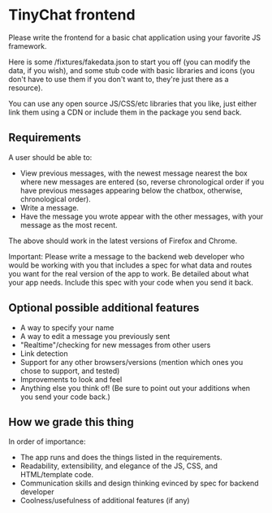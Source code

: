 # TinyChat frontend

Please write the frontend for a basic chat application using your favorite JS
framework.

Here is some /fixtures/fakedata.json to start you off (you can modify the data,
if you wish), and some stub code with basic libraries and icons (you don't have
to use them if you don't want to, they're just there as a resource). 

You can use any open source JS/CSS/etc libraries that you like, just either
link them using a CDN or include them in the package you send back.

## Requirements

A user should be able to:

* View previous messages, with the newest message nearest the box where new
  messages are entered (so, reverse chronological order if you have previous
  messages appearing below the chatbox, otherwise, chronological order).
* Write a message.
* Have the message you wrote appear with the other messages, with your message
  as the most recent.

The above should work in the latest versions of Firefox and Chrome.

Important: Please write a message to the backend web developer who would be
working with you that includes a spec for what data and routes you want for the
real version of the app to work. Be detailed about what your app needs. Include
this spec with your code when you send it back.

## Optional possible additional features

* A way to specify your name
* A way to edit a message you previously sent
* "Realtime"/checking for new messages from other users
* Link detection
* Support for any other browsers/versions (mention which ones you chose to
  support, and tested)
* Improvements to look and feel
* Anything else you think of! (Be sure to point out your additions when you
  send your code back.)

## How we grade this thing

In order of importance:

* The app runs and does the things listed in the requirements.
* Readability, extensibility, and elegance of the JS, CSS, and HTML/template
  code.
* Communication skills and design thinking evinced by spec for backend
  developer
* Coolness/usefulness of additional features (if any)
